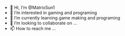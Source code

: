 - 👋 Hi, I’m @MatrixSun1
- 👀 I’m interested in gaming and programing
- 🌱 I’m currently learning game making and programing
- 💞️ I’m looking to collaborate on ...
- 📫 How to reach me ...

<!---
MatrixSun1/MatrixSun1 is a ✨ special ✨ repository because its `README.md` (this file) appears on your GitHub profile.
You can click the Preview link to take a look at your changes.
--->
